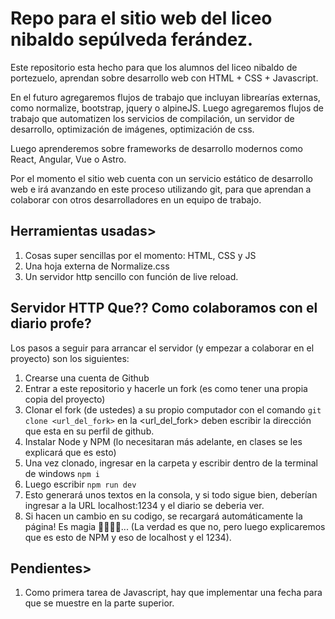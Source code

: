 # Repo para el sitio web del liceo nibaldo sepúlveda ferández.

Este repositorio esta hecho para que los alumnos del liceo nibaldo de portezuelo, aprendan sobre desarrollo web con HTML + CSS + Javascript.

En el futuro agregaremos flujos de trabajo que incluyan librearías externas, como normalize, bootstrap, jquery o alpineJS. Luego agregaremos flujos de trabajo que automatizen los servicios de compilación, un servidor de desarrollo, optimización de imágenes, optimización de css.

Luego aprenderemos sobre frameworks de desarrollo modernos como React, Angular, Vue o Astro.

Por el momento el sitio web cuenta con un servicio estático de desarrollo web e irá avanzando en este proceso utilizando git, para que aprendan a colaborar con otros desarrolladores en un equipo de trabajo.

## Herramientas usadas>

1. Cosas super sencillas por el momento: HTML, CSS y JS
2. Una hoja externa de Normalize.css
3. Un servidor http sencillo con función de live reload.

## Servidor HTTP Que?? Como colaboramos con el diario profe?

Los pasos a seguir para arrancar el servidor (y empezar a colaborar en el proyecto) son los siguientes:

1. Crearse una cuenta de Github
2. Entrar a este repositorio y hacerle un fork (es como tener una propia copia del proyecto)
3. Clonar el fork (de ustedes) a su propio computador con el comando `git clone <url_del_fork>` en la <url_del_fork> deben escribir la dirección que esta en su perfil de github.
4. Instalar Node y NPM (lo necesitaran más adelante, en clases se les explicará que es esto)
5. Una vez clonado, ingresar en la carpeta y escribir dentro de la terminal de windows
   `npm i`
6. Luego escribir `npm run dev`
7. Esto generará unos textos en la consola, y si todo sigue bien, deberían ingresar a la URL localhost:1234 y el diario se deberia ver.
8. Si hacen un cambio en su codigo, se recargará automáticamente la página! Es magia 🧙‍♂️🧙‍♂️... (La verdad es que no, pero luego explicaremos que es esto de NPM y eso de localhost y el 1234).

## Pendientes>

1. Como primera tarea de Javascript, hay que implementar una fecha para que se muestre en la parte superior.
